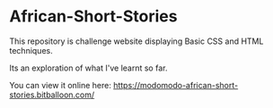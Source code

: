 # African-Short-Stories
This repository is  challenge website displaying Basic CSS and HTML techniques.

Its an exploration of what I've learnt so far.

You can view it online here:
https://modomodo-african-short-stories.bitballoon.com/
